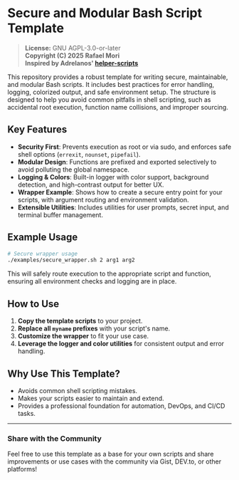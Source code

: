 # Secure and Modular Bash Script Template

> **License:** GNU AGPL-3.0-or-later  
> **Copyright (C) 2025 Rafael Mori**  
> **Inspired by Adrelanos' [helper-scripts](https://github.com/Whonix/helper-scripts)**

This repository provides a robust template for writing secure, maintainable, and modular Bash scripts. It includes best practices for error handling, logging, colorized output, and safe environment setup. The structure is designed to help you avoid common pitfalls in shell scripting, such as accidental root execution, function name collisions, and improper sourcing.

## Key Features

- **Security First**: Prevents execution as root or via sudo, and enforces safe shell options (`errexit`, `nounset`, `pipefail`).
- **Modular Design**: Functions are prefixed and exported selectively to avoid polluting the global namespace.
- **Logging & Colors**: Built-in logger with color support, background detection, and high-contrast output for better UX.
- **Wrapper Example**: Shows how to create a secure entry point for your scripts, with argument routing and environment validation.
- **Extensible Utilities**: Includes utilities for user prompts, secret input, and terminal buffer management.

## Example Usage

```bash
# Secure wrapper usage
./examples/secure_wrapper.sh 2 arg1 arg2
```

This will safely route execution to the appropriate script and function, ensuring all environment checks and logging are in place.

## How to Use

1. **Copy the template scripts** to your project.
2. **Replace all `myname` prefixes** with your script's name.
3. **Customize the wrapper** to fit your use case.
4. **Leverage the logger and color utilities** for consistent output and error handling.

## Why Use This Template?

- Avoids common shell scripting mistakes.
- Makes your scripts easier to maintain and extend.
- Provides a professional foundation for automation, DevOps, and CI/CD tasks.

---

### Share with the Community

Feel free to use this template as a base for your own scripts and share improvements or use cases with the community via Gist, DEV.to, or other platforms!
